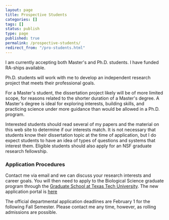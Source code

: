 ```yaml
---
layout: page
title: Prospective Students
categories: []
tags: []
status: publish
type: page
published: true
permalink: /prospective-students/
redirect_from: "/pro-students.html"
---
```


I am currently accepting both Master's and Ph.D. students. I have funded RA-ships available.

Ph.D. students will work with me to develop an independent research project that meets their professional goals.

For a Master's student, the dissertation project likely will be of more limited scope, for reasons related to the shorter duration of a Master's degree. A Master's degree is ideal for exploring interests, building skills, and practicing science under more guidance than would be allowed in a Ph.D. program.

Interested students should read several of my papers and the material on this web site to determine if our interests match. It is not necessary that students know their dissertation topic at the time of application, but I do expect students to have an idea of types of questions and systems that interest them. Eligible students should also apply for an NSF graduate research fellowship.

### Application Procedures ###

Contact me via email and we can discuss your research interests and career goals. You will then need to apply to the Biological Science graduate program through the [Graduate School at Texas Tech University][TTU-gradschool].  The new application portal is [here][TTU-grad-app]

The official departmental application deadlines are February 1 for the following Fall Semester. Please contact me any time, however, as rolling admissions are possible.

[TTU-BIOL]: http://www.biol.ttu.edu
[TTU-gradschool]: http://www.depts.ttu.edu/gradschool/
[TTU-grad-app]: https://texastechgrad.liaisoncas.com/applicant-ux/
